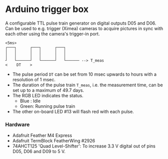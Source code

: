 # Arduino trigger box

A configurable TTL pulse train generator on digital outputs D05 and D06. Can be
used to e.g. trigger (Ximea) cameras to acquire pictures in sync with each
other using the camera's trigger-in port.
    
    <5ms>
    ┌───┐      ┌───┐      ┌───┐
    │   │      │   │      │   │
    │   │      │   │      │   │
    ┘   └──────┘   └──────┘   └────── --> T_meas
    <    DT    >

  * The pulse period `DT` can be set from 10 msec upwards to hours
    with a resolution of 1 msec.
  * The duration of the pulse train `T_meas`, i.e. the measurement
    time, can be set up to a maximum of 49.7 days.
  * The RGB LED indicates the status.
      - Blue : Idle
      - Green: Running pulse train
  * The other on-board LED #13 will flash red with each pulse.

### Hardware
  * Adafruit Feather M4 Express
  * Adafruit TermBlock FeatherWing #2926
  * 74AHCT125 'Quad Level-Shifter': To increase 3.3 V digital out of pins D05, D06 and D09 to 5 V.
